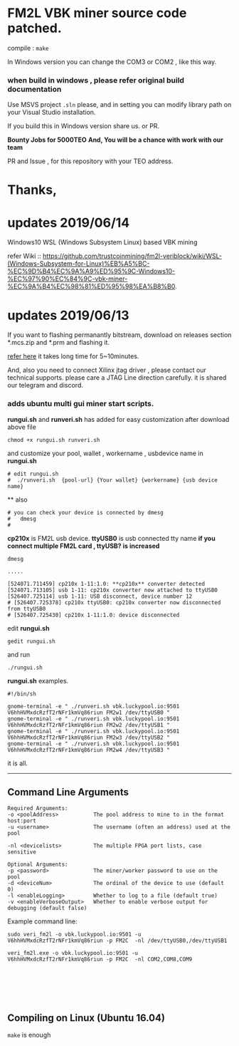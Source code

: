 # FM2L VBK miner source code patched.

compile : `make`

In Windows version you can change the COM3 or COM2 , like this way.

### when build in windows , please refer original build documentation

Use MSVS project `.sln` please, and in setting you can modify library path on your Visual Studio installation.

If you build this in Windows version share us. or PR.

**Bounty Jobs for 5000TEO**
**And, You will be a chance with work with our team**

PR and Issue , for this repository with your TEO address.


# Thanks,

# updates 2019/06/14
Windows10 WSL (Windows Subsystem Linux) based VBK mining

refer Wiki ::
https://github.com/trustcoinmining/fm2l-veriblock/wiki/WSL-(Windows-Subsystem-for-Linux)%EB%A5%BC-%EC%9D%B4%EC%9A%A9%ED%95%9C-Windows10-%EC%97%90%EC%84%9C-vbk-miner-%EC%9A%B4%EC%98%81%ED%95%98%EA%B8%B0.


# updates 2019/06/13

If you want to flashing permanantly bitstream, download on releases section *.mcs.zip and *.prm 
and flashing it.

[refer here](https://github.com/trustcoinmining/TCM-FMx/blob/master/VIVADO-MCS-File-Flashing.docx)
it takes long time for 5~10minutes.

And, also you need to connect Xilinx jtag driver , please contact our technical supports.
please care a JTAG Line direction carefully. it is shared our telegram and discord.


### adds ubuntu multi gui miner start scripts.

**rungui.sh** and **runveri.sh** has added for easy customization
after download above file

```
chmod +x rungui.sh runveri.sh

```
and customize your pool, wallet , workername , usbdevice name in **rungui.sh**

```
# edit rungui.sh 
#  ./runveri.sh  {pool-url} {Your wallet} {workername} {usb device name}
```

** also 
```
# you can check your device is connected by dmesg
#   dmesg
#  
```
**cp210x** is FM2L usb device.
**ttyUSB0** is usb connected tty name
**if you connect multiple FM2L card , ttyUSB? is increased**

```
dmesg

.....

[524071.711459] cp210x 1-11:1.0: **cp210x** converter detected
[524071.713105] usb 1-11: cp210x converter now attached to ttyUSB0
[526407.725114] usb 1-11: USB disconnect, device number 12
# [526407.725378] cp210x ttyUSB0: cp210x converter now disconnected from ttyUSB0
# [526407.725430] cp210x 1-11:1.0: device disconnected

```

edit **rungui.sh** 

```
gedit rungui.sh
```

and run

```
./rungui.sh

```
**rungui.sh** examples.

```
#!/bin/sh

gnome-terminal -e " ./runveri.sh vbk.luckypool.io:9501 V6hhHVMxdcRzfT2rNFr1kmVq86riun FM2w1 /dev/ttyUSB0 "
gnome-terminal -e " ./runveri.sh vbk.luckypool.io:9501 V6hhHVMxdcRzfT2rNFr1kmVq86riun FM2w2 /dev/ttyUSB1 "
gnome-terminal -e " ./runveri.sh vbk.luckypool.io:9501 V6hhHVMxdcRzfT2rNFr1kmVq86riun FM2w3 /dev/ttyUSB2 "
gnome-terminal -e " ./runveri.sh vbk.luckypool.io:9501 V6hhHVMxdcRzfT2rNFr1kmVq86riun FM2w4 /dev/ttyUSB3 "
```

it is all.

----------


## Command Line Arguments
<a name="command_line"></a>
```VeriBlock vBlake FM2L FPGA Miner v4.12
Required Arguments:
-o <poolAddress>           The pool address to mine to in the format host:port
-u <username>              The username (often an address) used at the pool

-nl <devicelists>          The multiple FPGA port lists, case sensitive

Optional Arguments:
-p <password>              The miner/worker password to use on the pool
-d <deviceNum>             The ordinal of the device to use (default 0)
-l <enableLogging>         Whether to log to a file (default true)
-v <enableVerboseOutput>   Whether to enable verbose output for debugging (default false)
```

Example command line:
```
sudo veri_fm2l -o vbk.luckypool.io:9501 -u V6hhHVMxdcRzfT2rNFr1kmVq86riun -p FM2C  -nl /dev/ttyUSB0,/dev/ttyUSB1

veri_fm2l.exe -o vbk.luckypool.io:9501 -u V6hhHVMxdcRzfT2rNFr1kmVq86riun -p FM2C  -nl COM2,COM8,COM9
```


<br><br>
<br><br>
## Compiling on Linux (Ubuntu 16.04)

`make` is enough
